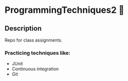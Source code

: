 # ProgrammingTechniques2 :repeat_one:

## Description
Repo for class assignments.

### Practicing techniques like:
 - JUnit
 - Continuous integration
 - Git